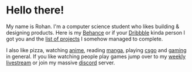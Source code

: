 # Hello there! 

My name is Rohan. I'm a computer science student who likes building & designing products. Here is my [Behance](https://www.behance.net/calatop) or if your [Dribbble](https://dribbble.com/calatop) kinda person I got you and the [list of projects](https://github.com/Calatop/Calatop/blob/main/projects.md) I somehow managed to complete. 

I also like pizza, watching [anime](https://myanimelist.net/animelist/Calatop), reading [manga](https://myanimelist.net/mangalist/Calatop),  playing [csgo](https://settings.gg/player/279387466) and [gaming](https://steamcommunity.com/id/calatop) in general. If you like watching people play games jump over to my [weekly livestream](https://www.youtube.com/channel/UCIal5uyyIBPUFq5rLkhLqjg) or join my massive [discord](https://discord.com/invite/shfnNRN) server.
